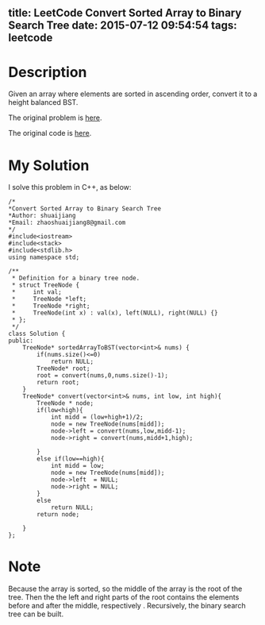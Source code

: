 title: LeetCode Convert Sorted Array to Binary Search Tree
date: 2015-07-12 09:54:54
tags: leetcode
---


# Description
Given an array where elements are sorted in ascending order, convert it to a height balanced BST.

The original problem is [here](https://leetcode.com/problems/convert-sorted-array-to-binary-search-tree/ "Problem").

The original code is [here](https://github.com/shuaijiang/LeetCode/blob/master/ConvertSortedArrayToBinarySearchTree.cpp "Code").
<!--more-->

# My Solution
I solve this problem in C++, as below:

	/*
	*Convert Sorted Array to Binary Search Tree
	*Author: shuaijiang
	*Email: zhaoshuaijiang8@gmail.com
	*/
	#include<iostream>
	#include<stack>
	#include<stdlib.h>
	using namespace std;

	/**
	 * Definition for a binary tree node.
	 * struct TreeNode {
	 *     int val;
	 *     TreeNode *left;
	 *     TreeNode *right;
	 *     TreeNode(int x) : val(x), left(NULL), right(NULL) {}
	 * };
	 */
	class Solution {
	public:
	    TreeNode* sortedArrayToBST(vector<int>& nums) {
	    	if(nums.size()<=0)
	    		return NULL;
	        TreeNode* root; 
	        root = convert(nums,0,nums.size()-1);
	        return root;
	    }
	    TreeNode* convert(vector<int>& nums, int low, int high){
	    	TreeNode * node;
			if(low<high){
	    		int midd = (low+high+1)/2;
		    	node = new TreeNode(nums[midd]);
		    	node->left = convert(nums,low,midd-1);
		    	node->right = convert(nums,midd+1,high);
		    	
	    	}
	    	else if(low==high){
	    		int midd = low;
	    		node = new TreeNode(nums[midd]);
	    		node->left  = NULL;
	    		node->right = NULL;
	    	}
	    	else
	    		return NULL;
	    	return node;
	
	    }
	};

# Note
Because the array is sorted, so the middle of the array is the root of the tree. Then the the left and right parts of the root contains the elements before and after the middle, respectively . Recursively, the binary search tree can be built. 
